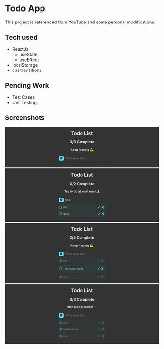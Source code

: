 # Todo App

This project is referenced from YouTube and some personal modifications.

## Tech used

* ReactJs
  * useState
  * useEffect
* localStorage
* css transitions

## Pending Work

* Test Cases
* Unit Testing

## Screenshots

![home.png](screenshots/home.png)
![add-new-tasks.png](screenshots/add-new-tasks.png)
![rename-task.png](screenshots/rename-task.png)
![completed-tasks.png](screenshots/completed-tasks.png)